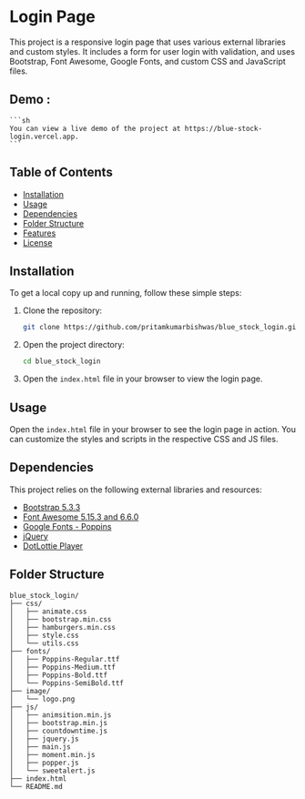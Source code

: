 # Login Page

This project is a responsive login page that uses various external libraries and custom styles. It includes a form for user login with validation, and uses Bootstrap, Font Awesome, Google Fonts, and custom CSS and JavaScript files.

 ## Demo :
    ```sh
    You can view a live demo of the project at https://blue-stock-login.vercel.app.
    ```

## Table of Contents

- [Installation](#installation)
- [Usage](#usage)
- [Dependencies](#dependencies)
- [Folder Structure](#folder-structure)
- [Features](#features)
- [License](#license)

## Installation

To get a local copy up and running, follow these simple steps:

1. Clone the repository:
    ```sh
    git clone https://github.com/pritamkumarbishwas/blue_stock_login.git
    ```
2. Open the project directory:
    ```sh
    cd blue_stock_login
    ```
3. Open the `index.html` file in your browser to view the login page.

## Usage

Open the `index.html` file in your browser to see the login page in action. You can customize the styles and scripts in the respective CSS and JS files.

## Dependencies

This project relies on the following external libraries and resources:

- [Bootstrap 5.3.3](https://getbootstrap.com/)
- [Font Awesome 5.15.3 and 6.6.0](https://fontawesome.com/)
- [Google Fonts - Poppins](https://fonts.google.com/)
- [jQuery](https://jquery.com/)
- [DotLottie Player](https://unpkg.com/@dotlottie/player-component@latest/dist/dotlottie-player.mjs)

## Folder Structure

```plaintext
blue_stock_login/
├── css/
│   ├── animate.css
│   ├── bootstrap.min.css
│   ├── hamburgers.min.css
│   ├── style.css
│   └── utils.css
├── fonts/
│   ├── Poppins-Regular.ttf
│   ├── Poppins-Medium.ttf
│   ├── Poppins-Bold.ttf
│   └── Poppins-SemiBold.ttf
├── image/
│   └── logo.png
├── js/
│   ├── animsition.min.js
│   ├── bootstrap.min.js
│   ├── countdowntime.js
│   ├── jquery.js
│   ├── main.js
│   ├── moment.min.js
│   ├── popper.js
│   └── sweetalert.js
├── index.html
└── README.md

